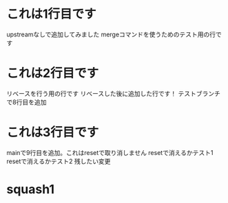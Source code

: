 # これは1行目です
upstreamなしで追加してみました
mergeコマンドを使うためのテスト用の行です

# これは2行目です
リベースを行う用の行です
リベースした後に追加した行です！
テストブランチで8行目を追加

# これは3行目です
mainで9行目を追加。これはresetで取り消しません
resetで消えるかテスト1
resetで消えるかテスト2
残したい変更

# squash1
